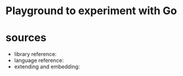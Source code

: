 # Playground to experiment with Go
# sources
* library reference:
* language reference: 
* extending and embedding: